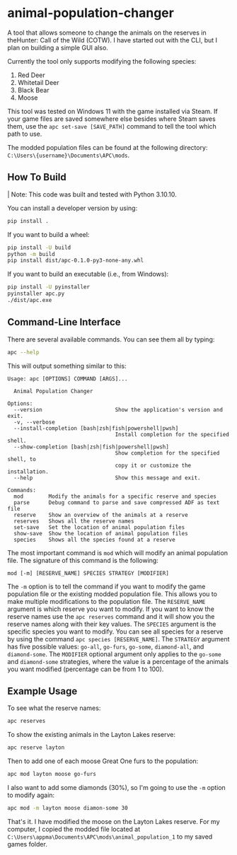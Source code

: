 # animal-population-changer

A tool that allows someone to change the animals on the reserves in theHunter: Call of the Wild (COTW). I have started out with the CLI, but I plan on building a simple GUI also.

Currently the tool only supports modifying the following species:
1. Red Deer
1. Whitetail Deer
1. Black Bear
1. Moose

This tool was tested on Windows 11 with the game installed via Steam. If your game files are saved somewhere else besides where Steam saves them, use the `apc set-save [SAVE_PATH]` command to tell the tool which path to use.

The modded population files can be found at the following directory: `C:\Users\{username}\Documents\APC\mods`.

## How To Build

| Note: This code was built and tested with Python 3.10.10.

You can install a developer version by using:
```sh
pip install .
```

If you want to build a wheel:
```sh
pip install -U build
python -m build
pip install dist/apc-0.1.0-py3-none-any.whl
```

If you want to build an executable (i.e., from Windows):
```sh
pip install -U pyinstaller
pyinstaller apc.py
./dist/apc.exe
```

## Command-Line Interface

There are several available commands. You can see them all by typing:

```sh
apc --help
```
This will output something similar to this:
```text
Usage: apc [OPTIONS] COMMAND [ARGS]...

  Animal Population Changer

Options:
  --version                       Show the application's version and exit.
  -v, --verbose
  --install-completion [bash|zsh|fish|powershell|pwsh]
                                  Install completion for the specified shell.
  --show-completion [bash|zsh|fish|powershell|pwsh]
                                  Show completion for the specified shell, to
                                  copy it or customize the installation.
  --help                          Show this message and exit.

Commands:
  mod        Modify the animals for a specific reserve and species
  parse      Debug command to parse and save compressed ADF as text file
  reserve    Show an overview of the animals at a reserve
  reserves   Shows all the reserve names
  set-save   Set the location of animal population files
  show-save  Show the location of animal population files
  species    Shows all the species found at a reserve
```

The most important command is `mod` which will modify an animal population file. The signature of this command is the following:
```text
mod [-m] [RESERVE_NAME] SPECIES STRATEGY [MODIFIER] 
```

The `-m` option is to tell the command if you want to modify the game population file or the existing modded population file. This allows you to make multiple modifications to the population file. The `RESERVE_NAME` argument is which reserve you want to modify. If you want to know the reserve names use the `apc reserves` command and it will show you the reserve names along with their key values. The `SPECIES` argument is the specific species you want to modify. You can see all species for a reserve by using the command `apc species [RESERVE_NAME]`. The `STRATEGY` argument has five possible values: `go-all`, `go-furs`, `go-some`, `diamond-all`, and `diamond-some`. The `MODIFIER` optional argument only applies to the `go-some` and `diamond-some` strategies, where the value is a percentage of the animals you want modified (percentage can be from 1 to 100).

## Example Usage

To see what the reserve names:
```sh
apc reserves
```

To show the existing animals in the Layton Lakes reserve:
```sh
apc reserve layton
```

Then to add one of each moose Great One furs to the population:
```sh
apc mod layton moose go-furs
```

I also want to add some diamonds (30%), so I'm going to use the `-m` option to modify again:
```sh
apc mod -m layton moose diamon-some 30
```

That's it. I have modified the moose on the Layton Lakes reserve. For my computer, I copied the modded file located at `C:\Users\appma\Documents\APC\mods\animal_population_1` to my saved games folder.
